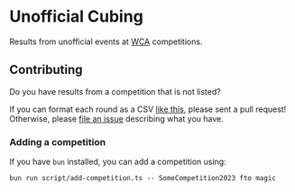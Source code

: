 # Unofficial Cubing

Results from unofficial events at [WCA]([Title](https://www.worldcubeassociation.org/)) competitions.

## Contributing

Do you have results from a competition that is not listed?

If you can format each round as a CSV [like this](https://raw.githubusercontent.com/cubing/unofficial.cubing.net/9847146476c7c6a62b66af0a8eba598b0ffb477d/competitions/CubingUSANationals2023/fto.csv), please sent a pull request! Otherwise, please [file an issue](https://github.com/cubing/unofficial.cubing.net/issues) describing what you have.

### Adding a competition

If you have `bun` installed, you can add a competition using:

```shell
bun run script/add-competition.ts -- SomeCompetition2023 fto magic
```
